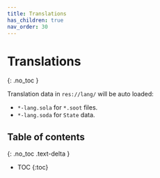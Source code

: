 ```yaml
---
title: Translations
has_children: true
nav_order: 30
---
```


# Translations
{: .no_toc }

Translation data in `res://lang/` will be auto loaded:
- `*-lang.sola` for `*.soot` files.
- `*-lang.soda` for `State` data.

## Table of contents
{: .no_toc .text-delta }

- TOC
   {:toc}
